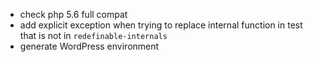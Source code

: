 - check php 5.6 full compat
- add explicit exception when trying to replace internal function in test that is not in `redefinable-internals`
- generate WordPress environment